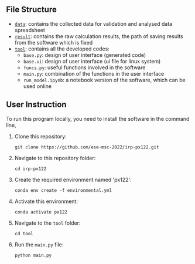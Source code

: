 ## File Structure

- [`data`](./data): contains the collected data for validation and analysed data spreadsheet
- [`result`](./result): contains the raw calculation results, the path of saving results from the software which is fixed
- [`tool`](./tool): contains all the developed codes:
    - `base.py`: design of user interface (generated code)
    - `base.ui`: design of user interface (ui file for linux system)
    - `funcs.py`: useful functions involved in the software
    - `main.py`: combination of the functions in the user interface
    - `run_model.ipynb`: a notebook version of the software, which can be used online

## User Instruction

To run this program locally, you need to install the software in the command line,

1. Clone this repository:

    `git clone https://github.com/ese-msc-2022/irp-px122.git`

2. Navigate to this repository folder:

    `cd irp-px122`

3. Create the required environment named 'px122':

    `conda env create -f environmental.yml`

3. Activate this environment:

    `conda activate px122`

4. Navigate to the `tool` folder:

    `cd tool`

5. Run the `main.py` file:

    `python main.py`